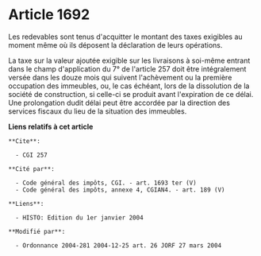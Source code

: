 # Article 1692

Les redevables sont tenus d'acquitter le montant des taxes exigibles au moment même où ils déposent la déclaration de leurs
opérations.

La taxe sur la valeur ajoutée exigible sur les livraisons à soi-même entrant dans le champ d'application du 7° de l'article
257 doit être intégralement versée dans les douze mois qui suivent l'achèvement ou la première occupation des immeubles, ou,
le cas échéant, lors de la dissolution de la société de construction, si celle-ci se produit avant l'expiration de ce délai.
Une prolongation dudit délai peut être accordée par la direction des services fiscaux du lieu de la situation des immeubles.

**Liens relatifs à cet article**

	**Cite**:

	  - CGI 257

	**Cité par**:

	  - Code général des impôts, CGI. - art. 1693 ter (V)
	  - Code général des impôts, annexe 4, CGIAN4. - art. 189 (V)

	**Liens**:

	  - HISTO: Edition du 1er janvier 2004

	**Modifié par**:

	  - Ordonnance 2004-281 2004-12-25 art. 26 JORF 27 mars 2004
